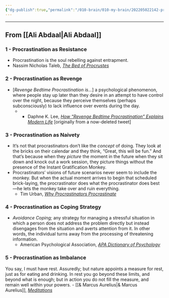 ```yaml
---
{"dg-publish":true,"permalink":"/010-brain/010-my-brain/202205022142-procrastination/","created":"2022-05-02T21:42:42.000-04:00","updated":"2025-04-07T23:53:39.772-04:00"}
---
```


---

## From [[Ali Abdaal\|Ali Abdaal]]
### 1 - Procrastination as Resistance
- Procrastination is the soul rebelling against entrapment.
- Nassim Nicholas Taleb, [_The Bed of Procrustes_](https://click.convertkit-mail2.com/75uxg65d5kh8hkv69ektz/dpheh0hqvvpddnul/aHR0cHM6Ly9nZW5pLnVzL2JhQ0N0VQ==)​

### 2 - Procrastination as Revenge
- [_Revenge Bedtime Procrastination is..._] a psychological phenomenon, where people stay up later than they desire in an attempt to have control over the night, because they perceive themselves (perhaps subconsciously) to lack influence over events during the day.
	- - Daphne K. Lee, [_How “Revenge Bedtime Procrastination” Explains Modern Life_](https://click.convertkit-mail2.com/75uxg65d5kh8hkv69ektz/e0hph7hk66rmmgh7/aHR0cHM6Ly9ncmVhdGlzdC5jb20vZGlzY292ZXIvcmV2ZW5nZS1iZWR0aW1lLXByb2NyYXN0aW5hdGlvbg==) [originally from a now-deleted tweet]

### 3 - Procrastination as Naivety
- It’s not that procrastinators don’t like the _concept_ of doing. They look at the bricks on their calendar and they think, “Great, this will be fun.” And that’s because when they _picture_ the moment in the future when they sit down and knock out a work session, they picture things without the presence of the Instant Gratification Monkey.
- Procrastinators’ visions of future scenarios never seem to include the monkey. But when the actual moment arrives to begin that scheduled brick-laying, the procrastinator does what the procrastinator does best—he lets the monkey take over and ruin everything.
	- Tim Urban, [_Why Procrastinators Procrastinate_](https://click.convertkit-mail2.com/75uxg65d5kh8hkv69ektz/7qh7h8h0qqndd2s9/aHR0cHM6Ly93YWl0YnV0d2h5LmNvbS8yMDEzLzEwL3doeS1wcm9jcmFzdGluYXRvcnMtcHJvY3Jhc3RpbmF0ZS5odG1s)​

### 4 - Procrastination as Coping Strategy
- _Avoidance Coping;_ any strategy for managing a stressful situation in which a person does not address the problem directly but instead disengages from the situation and averts attention from it. In other words, the individual turns away from the processing of threatening information.
	- American Psychological Association, [_APA Dictionary of Psychology_](https://click.convertkit-mail2.com/75uxg65d5kh8hkv69ektz/owhkhqh4ppqxx2uq/aHR0cHM6Ly9kaWN0aW9uYXJ5LmFwYS5vcmcvYXZvaWRhbmNlLWNvcGluZw==)​

### 5 - Procrastination as Imbalance
You say, I must have rest. Assuredly; but nature appoints a measure for rest, just as for eating and drinking. In rest you go beyond these limits, and beyond what is enough; but in action you do not fill the measure, and remain well within your powers.
	- [[& Marcus Aurelius\|& Marcus Aurelius]], [_Meditations_](https://click.convertkit-mail2.com/75uxg65d5kh8hkv69ektz/z2hghnhonnl55liz/aHR0cHM6Ly9nZW5pLnVzL0JsTmI0Tw==)​